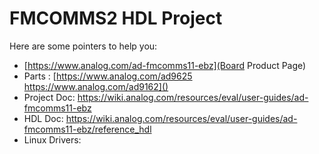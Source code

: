 # FMCOMMS2 HDL Project

Here are some pointers to help you:
  * [https://www.analog.com/ad-fmcomms11-ebz](Board Product Page)
  * Parts : [https://www.analog.com/ad9625 \
			https://www.analog.com/ad9162]()
  * Project Doc: https://wiki.analog.com/resources/eval/user-guides/ad-fmcomms11-ebz
  * HDL Doc: https://wiki.analog.com/resources/eval/user-guides/ad-fmcomms11-ebz/reference_hdl
  * Linux Drivers:
